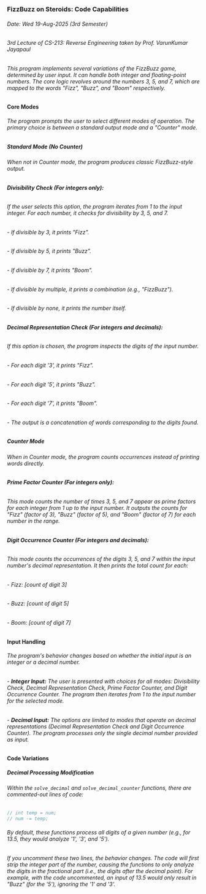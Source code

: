 ### FizzBuzz on Steroids: Code Capabilities
###### Date: Wed 19-Aug-2025 (3rd Semester)
###### 3rd Lecture of CS-213: Reverse Engineering taken by Prof. VarunKumar Jayapaul

###### This program implements several variations of the FizzBuzz game, determined by user input. It can handle both integer and floating-point numbers. The core logic revolves around the numbers 3, 5, and 7, which are mapped to the words "Fizz", "Buzz", and "Boom" respectively.


#### Core Modes
###### The program prompts the user to select different modes of operation. The primary choice is between a standard output mode and a "Counter" mode.

##### Standard Mode (No Counter)
###### When not in Counter mode, the program produces classic FizzBuzz-style output.

###### **Divisibility Check (For integers only):**
###### If the user selects this option, the program iterates from 1 to the input integer. For each number, it checks for divisibility by 3, 5, and 7.
###### - If divisible by 3, it prints "Fizz".
###### - If divisible by 5, it prints "Buzz".
###### - If divisible by 7, it prints "Boom".
###### - If divisible by multiple, it prints a combination (e.g., "FizzBuzz").
###### - If divisible by none, it prints the number itself.

###### **Decimal Representation Check (For integers and decimals):**
###### If this option is chosen, the program inspects the digits of the input number.
###### - For each digit '3', it prints "Fizz".
###### - For each digit '5', it prints "Buzz".
###### - For each digit '7', it prints "Boom".
###### - The output is a concatenation of words corresponding to the digits found.

##### Counter Mode
###### When in Counter mode, the program counts occurrences instead of printing words directly.

###### **Prime Factor Counter (For integers only):**
###### This mode counts the number of times 3, 5, and 7 appear as prime factors for each integer from 1 up to the input number. It outputs the counts for "Fizz" (factor of 3), "Buzz" (factor of 5), and "Boom" (factor of 7) for each number in the range.

###### **Digit Occurrence Counter (For integers and decimals):**
###### This mode counts the occurrences of the digits 3, 5, and 7 within the input number's decimal representation. It then prints the total count for each:
###### - Fizz: [count of digit 3]
###### - Buzz: [count of digit 5]
###### - Boom: [count of digit 7]

#### Input Handling
###### The program's behavior changes based on whether the initial input is an integer or a decimal number.
###### - **Integer Input:** The user is presented with choices for all modes: Divisibility Check, Decimal Representation Check, Prime Factor Counter, and Digit Occurrence Counter. The program then iterates from 1 to the input number for the selected mode.
###### - **Decimal Input:** The options are limited to modes that operate on decimal representations (Decimal Representation Check and Digit Occurrence Counter). The program processes only the single decimal number provided as input.

#### Code Variations
##### Decimal Processing Modification
###### Within the `solve_decimal` and `solve_decimal_counter` functions, there are commented-out lines of code:
```cpp
// int temp = num;
// num -= temp;
```
###### By default, these functions process all digits of a given number (e.g., for 13.5, they would analyze '1', '3', and '5').
###### If you uncomment these two lines, the behavior changes. The code will first strip the integer part of the number, causing the functions to only analyze the digits in the fractional part (i.e., the digits after the decimal point). For example, with the code uncommented, an input of 13.5 would only result in "Buzz" (for the '5'), ignoring the '1' and '3'.
